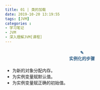 ```yaml
---
title: 01 | 类的加载
date: 2019-10-20 13:19:55
tags: [JVM]
categories :
- 学习笔记
- JVM
- 深入理解JVM[课程]
---
```


#### <center><font color = "#36648B">✎</font><br/><font color = "#36648B">实例化的步骤</font></center>
- 为新的对象分配内存。
- 为实例变量赋默认值。
- 为实例变量赋正确的初始值。